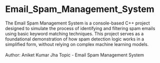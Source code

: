 # Email_Spam_Management_System
The Email Spam Management System is a console-based C++ project designed to simulate the process of identifying and filtering spam emails using basic keyword matching techniques. This project serves as a foundational demonstration of how spam detection logic works in a simplified form, without relying on complex machine learning models.
<br><br>
Author: Aniket Kumar Jha
Topic - Email Spam Management System
